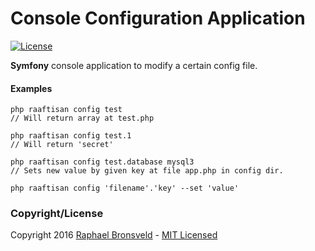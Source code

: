 Console Configuration Application
========================

[![License](http://img.shields.io/badge/license-MIT-ff69b4.svg?style=flat-square)](http://RaphaelBronsveld.mit-license.org)
  
**Symfony** console application to modify a certain config file.

#### Examples
```
php raaftisan config test 
// Will return array at test.php

php raaftisan config test.1
// Will return 'secret'

php raaftisan config test.database mysql3
// Sets new value by given key at file app.php in config dir.

php raaftisan config 'filename'.'key' --set 'value'
```

### Copyright/License
Copyright 2016 [Raphael Bronsveld](https://github.com/RaphaelBronsveld) - [MIT Licensed](http://RaphaelBronsveld.mit-license.org) 